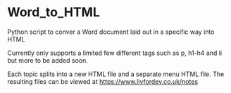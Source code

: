 # Word_to_HTML
Python script to conver a Word document laid out in a specific way into HTML

Currently only supports a limited few different tags such as p, h1-h4 and li but more to be added soon.

Each topic splits into a new HTML file and a separate menu HTML file. The resulting files can be viewed at https://www.livfordev.co.uk/notes

